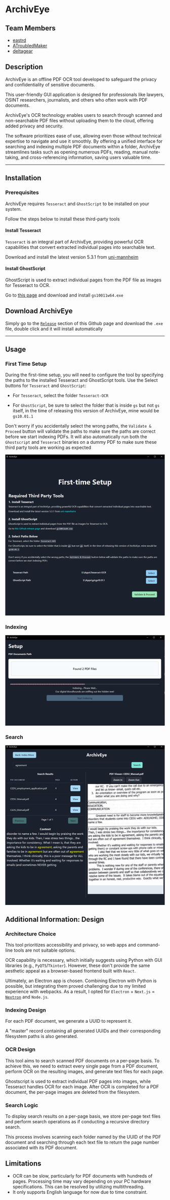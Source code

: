 
# ArchivEye

## Team Members

- [eastrd](https://github.com/eastrd/)
- [ATroubledMaker](https://ipyt.info/)
- [deltagear](https://github.com/michaelgailling/) 

## Description

ArchivEye is an offline PDF OCR tool developed to safeguard the privacy and confidentiality of sensitive documents.

This user-friendly GUI application is designed for professionals like lawyers, OSINT researchers, journalists, and others who often work with PDF documents.

ArchivEye's OCR technology enables users to search through scanned and non-searchable PDF files without uploading them to the cloud, offering added privacy and security.

The software prioritizes ease of use, allowing even those without technical expertise to navigate and use it smoothly. By offering a unified interface for searching and indexing multiple PDF documents within a folder, ArchivEye streamlines tasks such as opening numerous PDFs, reading, manual note-taking, and cross-referencing information, saving users valuable time.

---

## Installation

### Prerequisites

ArchivEye requires `Tesseract` and `GhostScript` to be installed on your system. 

Follow the steps below to install these third-party tools

#### Install Tesseract

`Tesseract` is an integral part of ArchivEye, providing powerful OCR capabilities that convert extracted individual pages into searchable text.

Download and install the latest version 5.3.1 from [uni-mannheim](https://digi.bib.uni-mannheim.de/tesseract/tesseract-ocr-w64-setup-5.3.1.20230401.exe)

#### Install GhostScript

GhostScript is used to extract individual pages from the PDF file as images for Tesseract to OCR.

Go to [this page](https://github.com/ArtifexSoftware/ghostpdl-downloads/releases) and download and install `gs10011w64.exe`

## Download ArchivEye

Simply go to the [`Release`](https://github.com/eastrd/ArchivEye/releases/tag/v0.2.1) section of this Github page and download the `.exe` file, double click and it will install automatically

---

## Usage

### First Time Setup

During the first-time setup, you will need to configure the tool by specifying the paths to the installed Tesseract and GhostScript tools. Use the Select buttons for `Tesseract` and `GhostScript`:

- For `Tesseract`, select the folder `Tesseract-OCR`

- For `GhostScript`, be sure to select the folder that is inside `gs` but not `gs` itself, in the time of releasing this version of ArchivEye, mine would be `gs10.01.1`
      
Don't worry if you accidentally select the wrong paths, the `Validate & Proceed` button will validate the paths to make sure the paths are correct before we start indexing PDFs. It will also automatically run both the `Ghostscript` and `Tesseract` binaries on a dummy PDF to make sure these third party tools are working as expected

![First Time Setup Screenshot](/screenshots/precheck.png)

### Indexing

![Indexing Screenshot](/screenshots/index.png)


### Search

![Search Screenshot](/screenshots/search.png)


## Additional Information: Design

### Architecture Choice

This tool prioritizes accessibility and privacy, so web apps and command-line tools are not suitable options.

OCR capability is necessary, which initially suggests using Python with GUI libraries (e.g., `PyQT5`/`Tkinter`). However, these don't provide the same aesthetic appeal as a browser-based frontend built with `React`.

Ultimately, an Electron app is chosen. Combining Electron with Python is possible, but integrating them proved challenging due to my limited experience with webpacks. As a result, I opted for `Electron` + `Next.js` = [`Nextron`](https://github.com/saltyshiomix/nextron) and `Node.js`.

### Indexing Design

For each PDF document, we generate a UUID to represent it. 

A "master" record containing all generated UUIDs and their corresponding filesystem paths is also generated.

### OCR Design

This tool aims to search scanned PDF documents on a per-page basis. To achieve this, we need to extract every single page from a PDF document, perform OCR on the resulting images, and generate text files for each page.

Ghostscript is used to extract individual PDF pages into images, while Tesseract handles OCR for each image. After OCR is completed for a PDF document, the per-page images are deleted from the filesystem.

### Search Logic

To display search results on a per-page basis, we store per-page text files and perform search operations as if conducting a recursive directory search.

This process involves scanning each folder named by the UUID of the PDF document and searching through each text file to return the page number associated with its PDF document.

## Limitations

- OCR can be slow, particularly for PDF documents with hundreds of pages. Processing time may vary depending on your PC hardware specifications. This can be resolved by utilizing multithreading.
- It only supports English language for now due to time constraint.